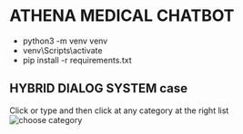 # ATHENA MEDICAL CHATBOT

- python3 -m venv venv
- venv\Scripts\activate
- pip install -r requirements.txt

## HYBRID DIALOG SYSTEM case

Click or type and then click at any category at the right list
![choose category](images/screenshot.png)
